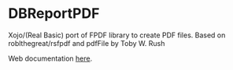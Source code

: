 DBReportPDF
===========

Xojo/(Real Basic) port of FPDF library to create PDF files. Based on roblthegreat/rsfpdf and pdfFile by Toby W. Rush

Web documentation [here](https://lbmonsalve.github.io/DBReportPDF/).
